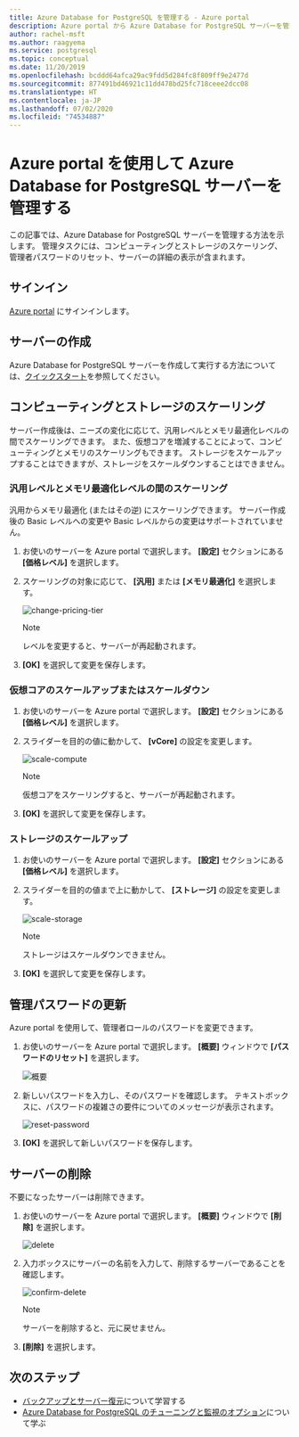 ```yaml
---
title: Azure Database for PostgreSQL を管理する - Azure portal
description: Azure portal から Azure Database for PostgreSQL サーバーを管理する方法について説明します。
author: rachel-msft
ms.author: raagyema
ms.service: postgresql
ms.topic: conceptual
ms.date: 11/20/2019
ms.openlocfilehash: bcddd64afca29ac9fdd5d284fc8f809ff9e2477d
ms.sourcegitcommit: 877491bd46921c11dd478bd25fc718ceee2dcc08
ms.translationtype: HT
ms.contentlocale: ja-JP
ms.lasthandoff: 07/02/2020
ms.locfileid: "74534887"
---
```

# <a name="manage-an-azure-database-for-postgresql-server-using-the-azure-portal"></a>Azure portal を使用して Azure Database for PostgreSQL サーバーを管理する
この記事では、Azure Database for PostgreSQL サーバーを管理する方法を示します。 管理タスクには、コンピューティングとストレージのスケーリング、管理者パスワードのリセット、サーバーの詳細の表示が含まれます。

## <a name="sign-in"></a>サインイン
[Azure portal](https://portal.azure.com) にサインインします。

## <a name="create-a-server"></a>サーバーの作成
Azure Database for PostgreSQL サーバーを作成して実行する方法については、[クイックスタート](quickstart-create-server-database-portal.md)を参照してください。

## <a name="scale-compute-and-storage"></a>コンピューティングとストレージのスケーリング

サーバー作成後は、ニーズの変化に応じて、汎用レベルとメモリ最適化レベルの間でスケーリングできます。 また、仮想コアを増減することによって、コンピューティングとメモリのスケーリングもできます。 ストレージをスケールアップすることはできますが、ストレージをスケールダウンすることはできません。

### <a name="scale-between-general-purpose-and-memory-optimized-tiers"></a>汎用レベルとメモリ最適化レベルの間のスケーリング

汎用からメモリ最適化 (またはその逆) にスケーリングできます。 サーバー作成後の Basic レベルへの変更や Basic レベルからの変更はサポートされていません。 

1. お使いのサーバーを Azure portal で選択します。 **[設定]** セクションにある **[価格レベル]** を選択します。

2. スケーリングの対象に応じて、 **[汎用]** または **[メモリ最適化]** を選択します。 

    ![change-pricing-tier](./media/howto-create-manage-server-portal/change-pricing-tier.png)

    > [!NOTE]
    > レベルを変更すると、サーバーが再起動されます。

4. **[OK]** を選択して変更を保存します。


### <a name="scale-vcores-up-or-down"></a>仮想コアのスケールアップまたはスケールダウン

1. お使いのサーバーを Azure portal で選択します。 **[設定]** セクションにある **[価格レベル]** を選択します。

2. スライダーを目的の値に動かして、 **[vCore]** の設定を変更します。

    ![scale-compute](./media/howto-create-manage-server-portal/scaling-compute.png)

    > [!NOTE]
    > 仮想コアをスケーリングすると、サーバーが再起動されます。

3. **[OK]** を選択して変更を保存します。


### <a name="scale-storage-up"></a>ストレージのスケールアップ

1. お使いのサーバーを Azure portal で選択します。 **[設定]** セクションにある **[価格レベル]** を選択します。

2. スライダーを目的の値まで上に動かして、 **[ストレージ]** の設定を変更します。

    ![scale-storage](./media/howto-create-manage-server-portal/scaling-storage.png)

    > [!NOTE]
    > ストレージはスケールダウンできません。

3. **[OK]** を選択して変更を保存します。


## <a name="update-admin-password"></a>管理パスワードの更新
Azure portal を使用して、管理者ロールのパスワードを変更できます。

1. お使いのサーバーを Azure portal で選択します。 **[概要]** ウィンドウで **[パスワードのリセット]** を選択します。

   ![概要](./media/howto-create-manage-server-portal/overview-reset-password.png)

2. 新しいパスワードを入力し、そのパスワードを確認します。 テキストボックスに、パスワードの複雑さの要件についてのメッセージが表示されます。

   ![reset-password](./media/howto-create-manage-server-portal/reset-password.png)

3. **[OK]** を選択して新しいパスワードを保存します。


## <a name="delete-a-server"></a>サーバーの削除

不要になったサーバーは削除できます。 

1. お使いのサーバーを Azure portal で選択します。 **[概要]** ウィンドウで **[削除]** を選択します。

    ![delete](./media/howto-create-manage-server-portal/overview-delete.png)

2. 入力ボックスにサーバーの名前を入力して、削除するサーバーであることを確認します。

    ![confirm-delete](./media/howto-create-manage-server-portal/confirm-delete.png)

    > [!NOTE]
    > サーバーを削除すると、元に戻せません。

3. **[削除]** を選択します。


## <a name="next-steps"></a>次のステップ
- [バックアップとサーバー復元](howto-restore-server-portal.md)について学習する
- [Azure Database for PostgreSQL のチューニングと監視のオプション](concepts-monitoring.md)について学ぶ
